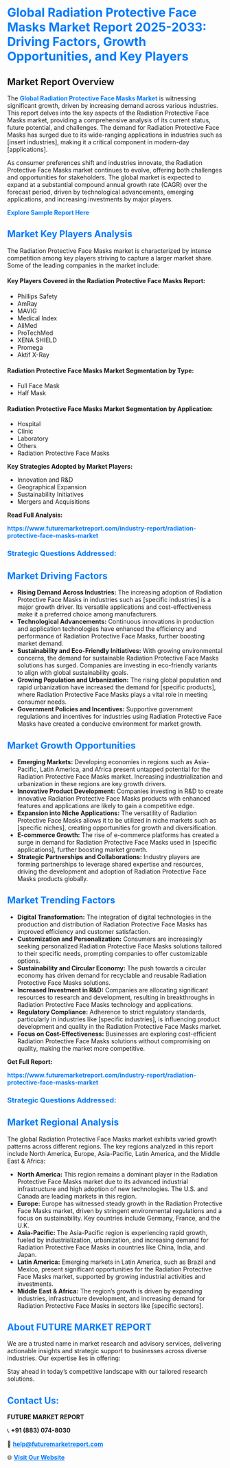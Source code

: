 <h1 style="color: #007BFF;">Global Radiation Protective Face Masks Market Report 2025-2033: Driving Factors, Growth Opportunities, and Key Players</h1>

<section id="overview">
<h2>Market Report Overview</h2>
<p>The <a href="https://www.futuremarketreport.com/industry-report/radiation-protective-face-masks-market" style="color: #007BFF; text-decoration: none;"><strong>Global Radiation Protective Face Masks Market</strong></a> is witnessing significant growth, driven by increasing demand across various industries. This report delves into the key aspects of the Radiation Protective Face Masks market, providing a comprehensive analysis of its current status, future potential, and challenges. The demand for Radiation Protective Face Masks has surged due to its wide-ranging applications in industries such as [insert industries], making it a critical component in modern-day [applications].</p>
<p>As consumer preferences shift and industries innovate, the Radiation Protective Face Masks market continues to evolve, offering both challenges and opportunities for stakeholders. The global market is expected to expand at a substantial compound annual growth rate (CAGR) over the forecast period, driven by technological advancements, emerging applications, and increasing investments by major players.</p>
</section>

<section id="overview">
<p><a href="https://www.futuremarketreport.com/request-sample/reportId=123490" style="color: #007BFF; text-decoration: none;"><strong>Explore Sample Report Here</strong></a></p>
</section>

<section id="key-players">
<h2 style="color: #007BFF;">Market Key Players Analysis</h2>
<p>The Radiation Protective Face Masks market is characterized by intense competition among key players striving to capture a larger market share. Some of the leading companies in the market include:</p>
<h4>Key Players Covered in the Radiation Protective Face Masks Report:</h4>
<ul><li>Phillips Safety</li><li>AmRay</li><li>MAVIG</li><li>Medical Index</li><li>AliMed</li><li>ProTechMed</li><li>XENA SHIELD</li><li>Promega</li><li>Aktif X-Ray</li></ul>
<h4>Radiation Protective Face Masks Market Segmentation by Type:</h4>
<ul><li>Full Face Mask</li><li>Half Mask</li></ul>

<h4>Radiation Protective Face Masks Market Segmentation by Application:</h4>
<ul><li>Hospital</li><li>Clinic</li><li>Laboratory</li><li>Others</li><li>Radiation Protective Face Masks</li></ul>
<p><strong>Key Strategies Adopted by Market Players:</strong></p>
<ul>
<li>Innovation and R&D</li>
<li>Geographical Expansion</li>
<li>Sustainability Initiatives</li>
<li>Mergers and Acquisitions</li>
</ul>
</section>

<section>
<p><strong>Read Full Analysis: </strong></p><a href="https://www.futuremarketreport.com/industry-report/radiation-protective-face-masks-market" style="color: #007BFF; text-decoration: none;"><strong>https://www.futuremarketreport.com/industry-report/radiation-protective-face-masks-market</strong></a>
<h3 style="color: #007BFF;">Strategic Questions Addressed:</h3>
</section>

<section id="driving-factors">
<h2 style="color: #007BFF;">Market Driving Factors</h2>
<ul>
<li><strong>Rising Demand Across Industries:</strong> The increasing adoption of Radiation Protective Face Masks in industries such as [specific industries] is a major growth driver. Its versatile applications and cost-effectiveness make it a preferred choice among manufacturers.</li>
<li><strong>Technological Advancements:</strong> Continuous innovations in production and application technologies have enhanced the efficiency and performance of Radiation Protective Face Masks, further boosting market demand.</li>
<li><strong>Sustainability and Eco-Friendly Initiatives:</strong> With growing environmental concerns, the demand for sustainable Radiation Protective Face Masks solutions has surged. Companies are investing in eco-friendly variants to align with global sustainability goals.</li>
<li><strong>Growing Population and Urbanization:</strong> The rising global population and rapid urbanization have increased the demand for [specific products], where Radiation Protective Face Masks plays a vital role in meeting consumer needs.</li>
<li><strong>Government Policies and Incentives:</strong> Supportive government regulations and incentives for industries using Radiation Protective Face Masks have created a conducive environment for market growth.</li>
</ul>
</section>

<section id="growth-opportunities">
<h2 style="color: #007BFF;">Market Growth Opportunities</h2>
<ul>
<li><strong>Emerging Markets:</strong> Developing economies in regions such as Asia-Pacific, Latin America, and Africa present untapped potential for the Radiation Protective Face Masks market. Increasing industrialization and urbanization in these regions are key growth drivers.</li>
<li><strong>Innovative Product Development:</strong> Companies investing in R&D to create innovative Radiation Protective Face Masks products with enhanced features and applications are likely to gain a competitive edge.</li>
<li><strong>Expansion into Niche Applications:</strong> The versatility of Radiation Protective Face Masks allows it to be utilized in niche markets such as [specific niches], creating opportunities for growth and diversification.</li>
<li><strong>E-commerce Growth:</strong> The rise of e-commerce platforms has created a surge in demand for Radiation Protective Face Masks used in [specific applications], further boosting market growth.</li>
<li><strong>Strategic Partnerships and Collaborations:</strong> Industry players are forming partnerships to leverage shared expertise and resources, driving the development and adoption of Radiation Protective Face Masks products globally.</li>
</ul>
</section>

<section id="trending-factors">
<h2 style="color: #007BFF;">Market Trending Factors</h2>
<ul>
<li><strong>Digital Transformation:</strong> The integration of digital technologies in the production and distribution of Radiation Protective Face Masks has improved efficiency and customer satisfaction.</li>
<li><strong>Customization and Personalization:</strong> Consumers are increasingly seeking personalized Radiation Protective Face Masks solutions tailored to their specific needs, prompting companies to offer customizable options.</li>
<li><strong>Sustainability and Circular Economy:</strong> The push towards a circular economy has driven demand for recyclable and reusable Radiation Protective Face Masks solutions.</li>
<li><strong>Increased Investment in R&D:</strong> Companies are allocating significant resources to research and development, resulting in breakthroughs in Radiation Protective Face Masks technology and applications.</li>
<li><strong>Regulatory Compliance:</strong> Adherence to strict regulatory standards, particularly in industries like [specific industries], is influencing product development and quality in the Radiation Protective Face Masks market.</li>
<li><strong>Focus on Cost-Effectiveness:</strong> Businesses are exploring cost-efficient Radiation Protective Face Masks solutions without compromising on quality, making the market more competitive.</li>
</ul>
</section>

<section>
<p><strong>Get Full Report: </strong></p><a href="https://www.futuremarketreport.com/industry-report/radiation-protective-face-masks-market" style="color: #007BFF; text-decoration: none;"><strong>https://www.futuremarketreport.com/industry-report/radiation-protective-face-masks-market</strong></a>
<h3 style="color: #007BFF;">Strategic Questions Addressed:</h3>
</section>


<section id="regional-analysis">
<h2 style="color: #007BFF;">Market Regional Analysis</h2>
<p>The global Radiation Protective Face Masks market exhibits varied growth patterns across different regions. The key regions analyzed in this report include North America, Europe, Asia-Pacific, Latin America, and the Middle East & Africa:</p>
<ul>
<li><strong>North America:</strong> This region remains a dominant player in the Radiation Protective Face Masks market due to its advanced industrial infrastructure and high adoption of new technologies. The U.S. and Canada are leading markets in this region.</li>
<li><strong>Europe:</strong> Europe has witnessed steady growth in the Radiation Protective Face Masks market, driven by stringent environmental regulations and a focus on sustainability. Key countries include Germany, France, and the U.K.</li>
<li><strong>Asia-Pacific:</strong> The Asia-Pacific region is experiencing rapid growth, fueled by industrialization, urbanization, and increasing demand for Radiation Protective Face Masks in countries like China, India, and Japan.</li>
<li><strong>Latin America:</strong> Emerging markets in Latin America, such as Brazil and Mexico, present significant opportunities for the Radiation Protective Face Masks market, supported by growing industrial activities and investments.</li>
<li><strong>Middle East & Africa:</strong> The region’s growth is driven by expanding industries, infrastructure development, and increasing demand for Radiation Protective Face Masks in sectors like [specific sectors].</li>
</ul>
</section>

<footer>
<h2 style="color: #007BFF;">About FUTURE MARKET REPORT</h2>
<p>We are a trusted name in market research and advisory services, delivering actionable insights and strategic support to businesses across diverse industries. Our expertise lies in offering:</p>

<p>Stay ahead in today’s competitive landscape with our tailored research solutions.</p>

<h2 style="color: #007BFF;">Contact Us:</h2>
<p><strong>FUTURE MARKET REPORT</strong></p>
<p>📞 <strong>+91 (883) 074-8030</strong></p>
<p>📧 <strong><a href="mailto:help@futuremarketreport.com" style="color: #007BFF;">help@futuremarketreport.com</a></strong></p>
<p>🌐 <strong><a href="https://www.futuremarketreport.com/" style="color: #007BFF;">Visit Our Website</a></strong></p>
</footer>
